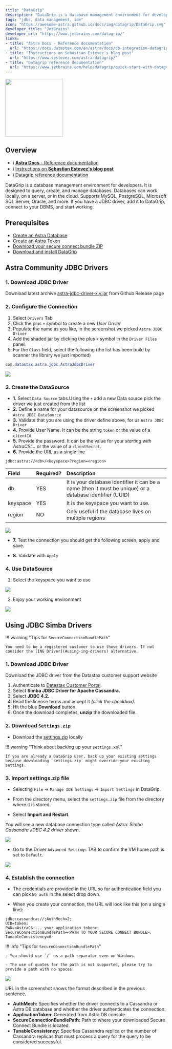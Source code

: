 ```yaml
---
title: "DataGrip"
description: "DataGrip is a database management environment for developers. It is designed to query, create, and manage databases. Databases can work locally, on a server, or in the cloud. Supports MySQL, PostgreSQL, Microsoft SQL Server, Oracle, and more. If you have a JDBC driver, add it to DataGrip, connect to your DBMS, and start working."
tags: "jdbc, data management, ide"
icon: "https://awesome-astra.github.io/docs/img/datagrip/DataGrip.svg"
developer_title: "JetBrains"
developer_url: "https://www.jetbrains.com/datagrip/"
links:
- title: "Astra Docs - Reference documentation"
  url: "https://docs.datastax.com/en/astra/docs/db-integration-datagrip.html"
- title: "Instructions on Sebastian Estevez's blog post"
  url: "https://www.sestevez.com/astra-datagrip/"
- title: "Datagrip reference documentation"
  url: "https://www.jetbrains.com/help/datagrip/quick-start-with-datagrip.html"
---
```


<div class="nosurface" markdown="1">

<img src="https://awesome-astra.github.io/docs/img/datagrip/logo-datagrip.png" style="height: 180px;" />

</div>

## Overview

<div class="nosurface" markdown="1">

- ℹ️ [**Astra Docs** - Reference documentation](https://docs.datastax.com/en/astra/docs/db-integration-datagrip.html)
- ℹ️ [Instructions on **Sebastian Estevez's blog post**](https://www.sestevez.com/astra-datagrip/)
- ℹ️ [Datagrip reference documentation](https://www.jetbrains.com/help/datagrip/quick-start-with-datagrip.html)

</div>

DataGrip is a database management environment for developers. It is designed to query, create, and manage databases. Databases can work locally, on a server, or in the cloud. Supports MySQL, PostgreSQL, Microsoft SQL Server, Oracle, and more. If you have a JDBC driver, add it to DataGrip, connect to your DBMS, and start working.

## Prerequisites

- [Create an Astra Database](https://awesome-astra.github.io/docs/pages/astra/create-instance/)
- [Create an Astra Token](https://awesome-astra.github.io/docs/pages/astra/create-token/)
- [Download your secure connect bundle ZIP](https://awesome-astra.github.io/docs/pages/astra/download-scb/)
- [Download and install DataGrip](https://www.jetbrains.com/datagrip/download/)

## Astra Community JDBC Drivers

### <span class="nosurface">1. </span>Download JDBC Driver

Download latest archive [astra-jdbc-driver-x.y.jar](https://github.com/DataStax-Examples/astra-jdbc-connector/releases/tag/5.1)  from Github Release page

### <span class="nosurface">2. </span>Configure the Connection

1. Select `Drivers` Tab 
2. Click the plus `+` symbol to create a new _User Driver_
3. Populate the name as you like, in the screenshot we picked `Astra JDBC Driver`
4. Add the shaded jar by clicking the plus `+` symbol in the `Driver Files` panel.
5. For the `Class` field, select the following (the list has been build by scanner the library we just imported)

```java
com.datastax.astra.jdbc.AstraJdbcDriver
```

<img src="https://awesome-astra.github.io/docs/img/datagrip/pic4.png" />

### <span class="nosurface">3. </span>Create the DataSource

- **1.** Select `Data Source` tabs.Using the `+` add a new Data source pick the driver we just created from the list
- **2.** Define a name for your datasource on the screenshot we picked `Astra JDBC DataSource`
- **3.** Validate that you are using the driver define above, for us `Astra JDBC Driver` 
- **4.** Provide User Name. It can be the string `token` or the value of a `clientId`.
- **5.** Provide the password. It can be the value for your _starting with AstraCS:..._  or the value of a `clientSecret`.
- **6.** Provide the URL as a single line

```
jdbc:astra://<db>/<keyspace>?region=<region>
```

| Field | Required? | Description |
|:---- | :--- | :--- |
| db   | YES | It is your database identifier it can be a name (then it must be unique) or a database identifier (UUID) |
| keyspace | YES  | It is the keyspace you want to use. |
| region | NO | Only useful if the database lives on multiple regions | 

<img src="https://awesome-astra.github.io/docs/img/datagrip/ds1.png" />

- **7.** Test the connection you should get the following screen, apply and save.

- **8.** Validate with `Apply`

### <span class="nosurface">4. </span>Use DataSource

1. Select the keyspace you want to use

<img src="https://awesome-astra.github.io/docs/img/datagrip/ds4.png" />

2. Enjoy your working environment

<img src="https://awesome-astra.github.io/docs/img/datagrip/ds5.png" />

## Using JDBC Simba Drivers

!!! warning "Tips for `SecureConnectionBundlePath`"

    You need to be a registered customer to use those drivers. If not consider the [ING Driver](#using-ing-drivers) alternative. 

### <span class="nosurface">1. </span>Download JDBC Driver

Download the JDBC driver from the Datastax customer support website 

1. Authenticate to [Datastax Customer Portal](https://datastax.lightning.force.com/lightning/r/Knowledge__kav/ka06R000000BtSrQAK/view).
2. Select **Simba JDBC Driver for Apache Cassandra.**
3. Select **JDBC 4.2.**
4. Read the license terms and accept it _(click the checkbox)._
5. Hit the blue **Download** button.
6. Once the download completes, **unzip** the downloaded file.

### <span class="nosurface">2. </span> Download `Settings.zip`

- Download the [settings.zip](https://datastax-21b7c7df5342.intercom-attachments-7.com/i/o/232268459/929cbfa881f4423cceb8b3b2/settings.zip) locally

!!! warning "Think about backing up your `settings.xml`"
    
    If you are already a DataGrip user, back up your existing settings because downloading `settings.zip` might override your existing settings.

### <span class="nosurface">3. </span> Import settings.zip file

- Selecting `File` → `Manage IDE Settings` → `Import Settings` in DataGrip.

- From the directory menu, select the `settings.zip` file from the directory where it is stored.

- Select **Import and Restart**.

You will see a new database connection type called Astra: _Simba Cassandra JDBC 4.2 driver_ shown.

<img src="https://awesome-astra.github.io/docs/img/datagrip/pic1.png" />

- Go to the Driver `Advanced Settings` TAB to confirm the VM home path is set to `Default`.

<img src="https://awesome-astra.github.io/docs/img/datagrip/pic2.png" />

### <span class="nosurface">4. </span> Establish the connection

- The credentials are provided in the URL so for authentication field you can pick `No auth` in the select drop down.

- When you create your connection, the URL will look like this (on a single line): 

```
jdbc:cassandra://;AuthMech=2;
UID=token;
PWD=<AstraCS:... your application token>;
SecureConnectionBundlePath=<PATH TO YOUR SECURE CONNECT BUNDLE>;
TunableConsistency=6
```

!!! info "Tips for `SecureConnectionBundlePath`"

    - You should use `/` as a path separator even on Windows.

    - The use of quotes for the path is not supported, please try to provide a path with no spaces.


<img src="https://awesome-astra.github.io/docs/img/datagrip/pic3.png" />

URL in the screenshot shows the format described in the previous sentence.

- **AuthMech:** Specifies whether the driver connects to a Cassandra or Astra DB database and whether the driver authenticates the connection.
- **ApplicationToken:** Generated from Astra DB console.
- **SecureConnectionBundlePath:** Path to where your downloaded Secure Connect Bundle is located.
- **TunableConsistency:** Specifies Cassandra replica or the number of Cassandra replicas that must process a query for the query to be considered successful.

